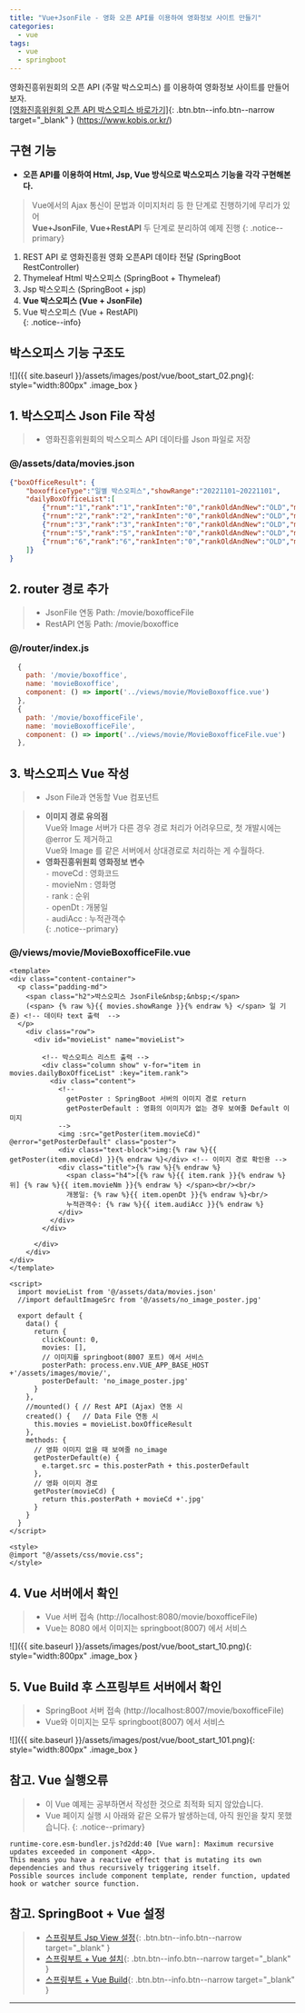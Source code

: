 ```yaml
---
title: "Vue+JsonFile - 영화 오픈 API를 이용하여 영화정보 사이트 만들기"
categories: 
  - vue
tags:
  - vue
  - springboot
---
```


영화진흥위원회의 오픈 API (주말 박스오피스) 를 이용하여 영화정보 사이트를 만들어보자.        
[[영화진흥위원회 오픈 API 박스오피스 바로가기]](https://www.kobis.or.kr/kobisopenapi/homepg/apiservice/searchServiceInfo.do){: .btn.btn--info.btn--narrow target="_blank" }  (https://www.kobis.or.kr/)    

## 구현 기능
+ **오픈 API를 이용하여 Html, Jsp, Vue 방식으로 박스오피스 기능을 각각 구현해본다.**    

> Vue에서의 Ajax 통신이 문법과 이미지처리 등 한 단계로 진행하기에 무리가 있어    
> **Vue+JsonFile**, **Vue+RestAPI** 두 단계로 분리하여 예제 진행
{: .notice--primary}

1. REST API 로 영화진흥원 영화 오픈API 데이타 전달 (SpringBoot RestController)    
2. Thymeleaf Html 박스오피스 (SpringBoot + Thymeleaf)    
3. Jsp 박스오피스 (SpringBoot + jsp)    
4. **Vue 박스오피스 (Vue + JsonFile)**       
5. Vue 박스오피스 (Vue + RestAPI)       
{: .notice--info}

## 박스오피스 기능 구조도
![]({{ site.baseurl }}/assets/images/post/vue/boot_start_02.png){: style="width:800px" .image_box }  

## 1. 박스오피스 Json File 작성
> + 영화진흥위원회의 박스오피스 API 데이타를 Json 파일로 저장    

### @/assets/data/movies.json
```json
{"boxOfficeResult": {
    "boxofficeType":"일별 박스오피스","showRange":"20221101~20221101",
    "dailyBoxOfficeList":[
        {"rnum":"1","rank":"1","rankInten":"0","rankOldAndNew":"OLD","movieCd":"20198461","movieNm":"리멤버","openDt":"2022-10-26","salesAmt":"138755562","salesShare":"20.6","salesInten":"-37718696","salesChange":"-21.4","salesAcc":"2628611132","audiCnt":"14584","audiInten":"-4052","audiChange":"-21.7","audiAcc":"272556","scrnCnt":"1064","showCnt":"3417"}, 
        {"rnum":"2","rank":"2","rankInten":"0","rankOldAndNew":"OLD","movieCd":"20198429","movieNm":"자백","openDt":"2022-10-26","salesAmt":"261644850","salesShare":"38.9","salesInten":"-34168607","salesChange":"-11.6","salesAcc":"3045963956","audiCnt":"27235","audiInten":"-4292","audiChange":"-13.6","audiAcc":"311758","scrnCnt":"1051","showCnt":"4197"},
        {"rnum":"3","rank":"3","rankInten":"0","rankOldAndNew":"OLD","movieCd":"20198317","movieNm":"인생은 아름다워","openDt":"2022-09-28","salesAmt":"54989791","salesShare":"8.2","salesInten":"-6736500","salesChange":"-10.9","salesAcc":"10106602525","audiCnt":"6522","audiInten":"-762","audiChange":"-10.5","audiAcc":"1080344","scrnCnt":"524","showCnt":"948"},{"rnum":"4","rank":"4","rankInten":"0","rankOldAndNew":"OLD","movieCd":"20226886","movieNm":"블랙 아담","openDt":"2022-10-19","salesAmt":"100062166","salesShare":"14.9","salesInten":"-26640784","salesChange":"-21","salesAcc":"6947673571","audiCnt":"10063","audiInten":"-3108","audiChange":"-23.6","audiAcc":"672152","scrnCnt":"701","showCnt":"2047"},        
        {"rnum":"5","rank":"5","rankInten":"0","rankOldAndNew":"OLD","movieCd":"20215601","movieNm":"공조2: 인터내셔날","openDt":"2022-09-07","salesAmt":"21856091","salesShare":"3.3","salesInten":"-5791003","salesChange":"-20.9","salesAcc":"70724891052","audiCnt":"3132","audiInten":"-934","audiChange":"-23","audiAcc":"6955443","scrnCnt":"408","showCnt":"628"},        
        {"rnum":"6","rank":"6","rankInten":"0","rankOldAndNew":"OLD","movieCd":"20226777","movieNm":"극장판 짱구는 못말려: 수수께끼! 꽃피는 천하떡잎학교","openDt":"2022-09-28","salesAmt":"29135868","salesShare":"4.3","salesInten":"-2168418","salesChange":"-6.9","salesAcc":"7060990271","audiCnt":"2937","audiInten":"-211","audiChange":"-6.7","audiAcc":"704622","scrnCnt":"325","showCnt":"451"}
    ]}
}
```

## 2. router 경로 추가
> + JsonFile 연동 Path:  /movie/boxofficeFile
> + RestAPI 연동 Path:  /movie/boxoffice

### @/router/index.js
```js
  {
    path: '/movie/boxoffice',
    name: 'movieBoxoffice',
    component: () => import('../views/movie/MovieBoxoffice.vue')
  },
  {
    path: '/movie/boxofficeFile',
    name: 'movieBoxofficeFile',
    component: () => import('../views/movie/MovieBoxofficeFile.vue')
  },
```

## 3. 박스오피스 Vue 작성
> + Json File과 연동할 Vue 컴포넌트

> + **이미지 경로 유의점**    
> Vue와 Image 서버가 다른 경우 경로 처리가 어려우므로, 첫 개발시에는 @error 도 제거하고    
> Vue와 Image 를 같은 서버에서 상대경로로 처리하는 게 수월하다.    
> + **영화진흥위원회 영화정보 변수**    
> `-` moveCd : 영화코드    
> `-` movieNm : 영화명    
> `-` rank : 순위    
> `-` openDt : 개봉일    
> `-` audiAcc : 누적관객수    
{: .notice--primary}

### @/views/movie/MovieBoxofficeFile.vue
```vue
<template>
<div class="content-container"> 
  <p class="padding-md">
    <span class="h2">박스오피스 JsonFile&nbsp;&nbsp;</span>       
    (<span> {% raw %}{{ movies.showRange }}{% endraw %} </span> 일 기준) <!-- 데이타 text 출력  -->
  </p>
    <div class="row">
      <div id="movieList" name="movieList">

        <!-- 박스오피스 리스트 출력 -->
        <div class="column show" v-for="item in movies.dailyBoxOfficeList" :key="item.rank">
          <div class="content">
            <!-- 
              getPoster : SpringBoot 서버의 이미지 경로 return
              getPosterDefault : 영화의 이미지가 없는 경우 보여줄 Default 이미지
            -->
            <img :src="getPoster(item.movieCd)" @error="getPosterDefault" class="poster">
            <div class="text-block">img:{% raw %}{{ getPoster(item.movieCd) }}{% endraw %}</div> <!-- 이미지 경로 확인용 -->
            <div class="title">{% raw %}{% endraw %}
              <span class="h4">[{% raw %}{{ item.rank }}{% endraw %}위] {% raw %}{{ item.movieNm }}{% endraw %} </span><br/><br/>
              개봉일: {% raw %}{{ item.openDt }}{% endraw %}<br/>
              누적관객수: {% raw %}{{ item.audiAcc }}{% endraw %}
            </div>              
          </div>
        </div>

      </div>
    </div>
</div>
</template> 

<script>
  import movieList from '@/assets/data/movies.json'
  //import defaultImageSrc from '@/assets/no_image_poster.jpg'

  export default {
    data() {
      return {
        clickCount: 0,          
        movies: [],      
        // 이미지를 springboot(8007 포트) 에서 서비스 
        posterPath: process.env.VUE_APP_BASE_HOST +'/assets/images/movie/',        
        posterDefault: 'no_image_poster.jpg'         
      }
    },          
    //mounted() { // Rest API (Ajax) 연동 시
    created() {   // Data File 연동 시      
      this.movies = movieList.boxOfficeResult
    },
    methods: { 
      // 영화 이미지 없을 때 보여줄 no_image
      getPosterDefault(e) {          
        e.target.src = this.posterPath + this.posterDefault
      }, 
      // 영화 이미지 경로
      getPoster(movieCd) {
        return this.posterPath + movieCd +'.jpg'   
      } 
    } 
  }
</script> 

<style>
@import "@/assets/css/movie.css";
</style>
```

## 4. Vue 서버에서 확인
> + Vue 서버 접속 (http://localhost:8080/movie/boxofficeFile)  
> + Vue는 8080 에서 이미지는 springboot(8007) 에서 서비스    

![]({{ site.baseurl }}/assets/images/post/vue/boot_start_10.png){: style="width:800px" .image_box }


## 5. Vue Build 후 스프링부트 서버에서 확인
> + SpringBoot 서버 접속 (http://localhost:8007/movie/boxofficeFile)  
> + Vue와 이미지는 모두 springboot(8007) 에서 서비스    

![]({{ site.baseurl }}/assets/images/post/vue/boot_start_101.png){: style="width:800px" .image_box }


## 참고. Vue 실행오류
> + 이 Vue 예제는 공부하면서 작성한 것으로 최적화 되지 않았습니다.    
> + Vue 페이지 실행 시 아래와 같은 오류가 발생하는데, 아직 원인을 찾지 못했습니다. 
{: .notice--primary}

```text
runtime-core.esm-bundler.js?d2dd:40 [Vue warn]: Maximum recursive updates exceeded in component <App>.
This means you have a reactive effect that is mutating its own dependencies and thus recursively triggering itself. 
Possible sources include component template, render function, updated hook or watcher source function.
```

## 참고. SpringBoot + Vue 설정
> + [스프링부트 Jsp View 설정](http://localhost:4000/springboot/02-springboot-jsp/){: .btn.btn--info.btn--narrow target="_blank" }
> + [스프링부트 + Vue 설치](http://localhost:4000/vue/springboot-vue/){: .btn.btn--info.btn--narrow target="_blank" }
> + [스프링부트 + Vue Build](http://localhost:4000/vue/springboot-vue-build/){: .btn.btn--info.btn--narrow target="_blank" }

---   
   
